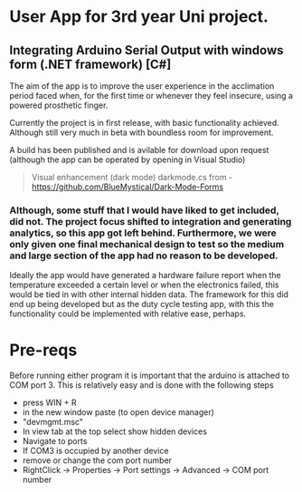 # User App for 3rd year Uni project.
## Integrating Arduino Serial Output with windows form (.NET framework) [C#]

The aim of the app is to improve the user experience in the acclimation period faced when, for the first time or whenever they feel insecure, using a powered prosthetic finger.

Currently the project is in first release, with basic functionality achieved.
Although still very much in beta with boundless room for improvement.

A build has been published and is avilable for download upon request (although the app can be operated by opening in Visual Studio)

> Visual enhancement (dark mode) darkmode.cs from - https://github.com/BlueMystical/Dark-Mode-Forms


### Although, some stuff that I would have liked to get included, did not. The project focus shifted to integration and generating analytics, so this app got left behind. Furthermore, we were only given one final mechanical design to test so the medium and large section of the app had no reason to be developed.
Ideally the app would have generated a hardware failure report when the temperature exceeded a certain level or when the electronics failed, this would be tied in with other internal hidden data. The framework for this did end up being developed but as the duty cycle testing app, with this the functionality could be implemented with relative ease, perhaps.


# Pre-reqs

Before running either program it is important that the arduino is attached to COM port 3. This is relatively easy and is done with the following steps

- press WIN + R
- in the new window paste (to open device manager)
- "devmgmt.msc"
- In view tab at the top select show hidden devices
- Navigate to ports
- If COM3 is occupied by another device
- remove or change the com port number
- RightClick -> Properties -> Port settings -> Advanced -> COM port number

